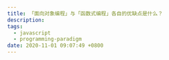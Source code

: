 ```yaml
---
title: 「面向对象编程」与「函数式编程」各自的优缺点是什么？
description:
tags:
  - javascript
  - programming-paradigm
date: 2020-11-01 09:07:49 +0800
---
```


